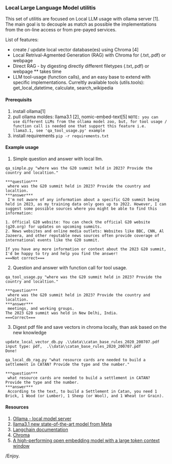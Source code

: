 ### Local Large Language Model utilitis

This set of utilitis are focused on Local LLM usage with ollama server [1]. The main goal is to decouple as match as possible the implementations from the on-line access or from pre-payed services.

List of features:
- create / update local vector database(es) using Chroma [4]
- Local Retrival-Agmented Generation (RAG) with Chroma for (.txt,.pdf) or webpage
- Direct RAG - by digesting directly different filetypes (.txt,.pdf) or webpage ** takes time
- LLM tool-usage (function calls), and an easy base to extend with specific implementations.
Curreltly available tools (utils.tools):  get_local_datetime, calculate, search_wikipedia

#### Prerequisits

1. install ollama[1]
2. pull ollama moldes: llama3.1 [2], nomic-embed-text[5]
```NOTE: you can use different LLMs from the ollama model zoo, but, for tool usage / function call is needed one that support this feature i.e. llama3.1, see 'qa_tool_usage.py' example```
3. install requirements ```pip -r requirements.txt```

#### Example usage

1. Simple question and answer with local llm.
```shell
qa_simple.py "where was the G20 summit held in 2023? Provide the country and localtion."    

***question***
 where was the G20 summit held in 2023? Provide the country and localtion.
***answer***
 I'm not aware of any information about a specific G20 summit being held in 2023, as my training data only goes up to 2022. However, I can suggest some possible sources where you might be able to find this information:

1. Official G20 website: You can check the official G20 website (g20.org) for updates on upcoming summits.
2. News websites and online media outlets: Websites like BBC, CNN, Al Jazeera, and other reputable news sources often provide coverage of international events like the G20 summit.

If you have any more information or context about the 2023 G20 summit, I'd be happy to try and help you find the answer!
===Not correct===
```
2. Question and answer with function call for tool usage.

```shell
qa_tool_usage.py "where was the G20 summit held in 2023? Provide the country and localtion."

***question***
 where was the G20 summit held in 2023? Provide the country and localtion.
***answer***
 meetings, and working groups.
The 2023 G20 summit was held in New Delhi, India.
===Correct===
```
3. Digest pdf file and save vectors in chroma locally, than ask based on the new knowledge

```shell
update_local_vector_db.py .\\data\\catan_base_rules_2020_200707.pdf
input type: pdf,  .\\data\\catan_base_rules_2020_200707.pdf
Done!

qa_local_db_rag.py "what resource cards are needed to build a settlement in CATAN? Provide the type and the number."

***question***
 what resource cards are needed to build a settlement in CATAN? Provide the type and the number.
***answer***
 According to the text, to build a Settlement in Catan, you need 1 Brick, 1 Wood (or Lumber), 1 Sheep (or Wool), and 1 Wheat (or Grain).
```

#### Resources
1. [Ollama - local model server](https://ollama.com/)
2. [llama3.1 new state-of-the-art model from Meta](https://ollama.com/library/llama3.1)
3. [Langchain documentation](https://python.langchain.com/v0.2/docs/introduction/)
4. [Chroma](https://www.trychroma.com/)
5. [A high-performing open embedding model with a large token context window](https://ollama.com/library/nomic-embed-text)

/Enjoy.